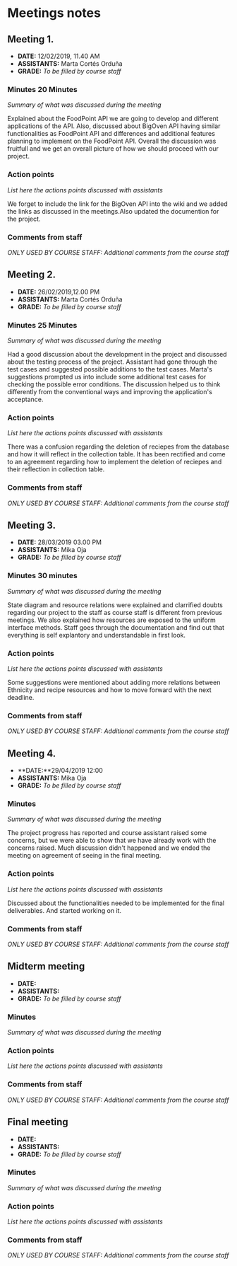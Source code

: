 # Meetings notes

## Meeting 1.
* **DATE:**  12/02/2019, 11.40 AM
* **ASSISTANTS:** Marta Cortés Orduña
* **GRADE:** *To be filled by course staff*

### Minutes 20 Minutes
*Summary of what was discussed during the meeting* 

Explained about the FoodPoint API we are going to develop and different applications of the API. Also, discussed about BigOven API having similar functionalities as FoodPoint API and differences and additional features planning to implement on the FoodPoint API. Overall the discussion was fruitfull and we get an overall picture of how we should proceed with our project.

### Action points
*List here the actions points discussed with assistants*

We forget to include the link for the BigOven API into the wiki and we added the links as discussed in the meetings.Also updated the documention for the project.

### Comments from staff
*ONLY USED BY COURSE STAFF: Additional comments from the course staff*

## Meeting 2.
* **DATE:** 26/02/2019,12.00 PM
* **ASSISTANTS:** Marta Cortés Orduña
* **GRADE:** *To be filled by course staff*

### Minutes 25 Minutes
*Summary of what was discussed during the meeting*

Had a good discussion about the development in the project and discussed about the testing process of the project. Assistant had gone through the test cases and suggested possible additions to the test cases. Marta's suggestions prompted us into include some additional test cases for checking the possible error conditions. The discussion helped us to think differently from the conventional ways and improving the application's acceptance.

### Action points
*List here the actions points discussed with assistants*

There was a confusion regarding the deletion of reciepes from the database and how it will reflect in the collection table. It has been rectified and come to an agreement regarding how to implement the deletion of reciepes and their reflection in collection table.

### Comments from staff
*ONLY USED BY COURSE STAFF: Additional comments from the course staff*

## Meeting 3.
* **DATE:** 28/03/2019 03.00 PM
* **ASSISTANTS:** Mika Oja
* **GRADE:** *To be filled by course staff*

### Minutes 30 minutes
*Summary of what was discussed during the meeting*


State diagram and resource relations were explained and clarrified doubts regarding our project to the staff as course staff is different from previous meetings. We also explained how resources are exposed to the uniform interface methods. Staff goes through the documentation and find out that everything is self explantory and understandable in first look.

### Action points
*List here the actions points discussed with assistants*

Some suggestions were mentioned about adding more relations between Ethnicity and recipe resources and how to move forward with the next deadline.


### Comments from staff
*ONLY USED BY COURSE STAFF: Additional comments from the course staff*

## Meeting 4.
* **DATE:**29/04/2019 12:00
* **ASSISTANTS:** Mika Oja
* **GRADE:** *To be filled by course staff*

### Minutes
*Summary of what was discussed during the meeting* 

The project progress has reported and course assistant raised some concerns, but we were able to show that we have already work with the concerns raised. Much discussion didn't happened and we ended the meeting on agreement of seeing in the final meeting.

### Action points
*List here the actions points discussed with assistants*

Discussed about the functionalities needed to be implemented for the final deliverables. And started working on it.

### Comments from staff
*ONLY USED BY COURSE STAFF: Additional comments from the course staff*

## Midterm meeting
* **DATE:**
* **ASSISTANTS:**
* **GRADE:** *To be filled by course staff*

### Minutes
*Summary of what was discussed during the meeting*

### Action points
*List here the actions points discussed with assistants*


### Comments from staff
*ONLY USED BY COURSE STAFF: Additional comments from the course staff*


## Final meeting
* **DATE:**
* **ASSISTANTS:**
* **GRADE:** *To be filled by course staff*

### Minutes
*Summary of what was discussed during the meeting*

### Action points
*List here the actions points discussed with assistants*


### Comments from staff
*ONLY USED BY COURSE STAFF: Additional comments from the course staff*

